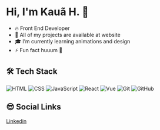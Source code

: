 # Hi, I'm Kauã H. 👋

- 🔥 Front End Developer 
- 💪 All of my projects are available at website
- 🎓 I’m currently learning animations and design
- ⚡ Fun fact huuum 🤔

## 🛠 Tech Stack

![HTML](https://img.shields.io/badge/-HTML-05122A?style=flat&logo=HTML5)
![CSS](https://img.shields.io/badge/-CSS-05122A?style=flat&logo=CSS3&logoColor=1572B6)
![JavaScript](https://img.shields.io/badge/-JavaScript-05122A?style=flat&logo=javascript)
![React](https://img.shields.io/badge/-React-05122A?style=flat&logo=react)
![Vue](https://img.shields.io/badge/-Vue-05122A?style=flat&logo=vuedotjs)
![Git](https://img.shields.io/badge/-Git-05122A?style=flat&logo=git)
![GitHub](https://img.shields.io/badge/-GitHub-05122A?style=flat&logo=github)

## 😎 Social Links

[Linkedin](https://www.linkedin.com/in/kaua-h/)
